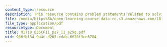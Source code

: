 ```yaml
---
content_type: resource
description: This resource contains problem statements related to solving IVP's.
file: /media/https%3A/open-learning-course-data-rc.s3.amazonaws.com/18-03sc-differential-equations-fall-2011/966fb1340a4cd205edab6620f9ce6784_MIT18_03SCF11_ps7_II_s29q.pdf
file_type: application/pdf
resourcetype: Document
title: MIT18_03SCF11_ps7_II_s29q.pdf
uid: 966fb134-0a4c-d205-edab-6620f9ce6784
---
```


